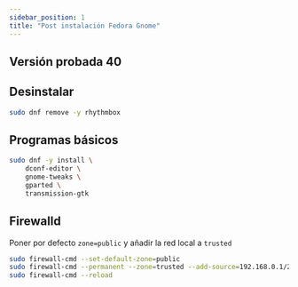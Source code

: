 ```yaml
---
sidebar_position: 1
title: "Post instalación Fedora Gnome"
---
```


## Versión probada 40

## Desinstalar

```bash
sudo dnf remove -y rhythmbox
```

## Programas básicos

```bash
sudo dnf -y install \
    dconf-editor \
    gnome-tweaks \
    gparted \
    transmission-gtk
```

## Firewalld

Poner por defecto ``zone=public`` y añadir la red local a ``trusted``

```bash
sudo firewall-cmd --set-default-zone=public
sudo firewall-cmd --permanent --zone=trusted --add-source=192.168.0.1/24
sudo firewall-cmd --reload
```
